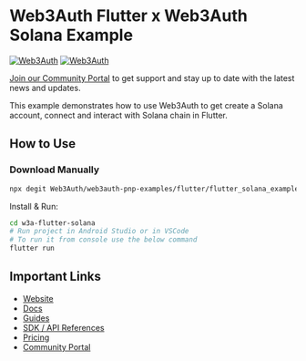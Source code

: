 # Web3Auth Flutter x Web3Auth Solana Example

[![Web3Auth](https://img.shields.io/badge/Web3Auth-SDK-blue)](https://web3auth.io/docs/sdk/pnp/flutter)
[![Web3Auth](https://img.shields.io/badge/Web3Auth-Community-cyan)](https://community.web3auth.io)

[Join our Community Portal](https://community.web3auth.io/) to get support and stay up to date with the latest news and updates.

This example demonstrates how to use Web3Auth to get create a Solana account, connect and interact with Solana chain in Flutter.

## How to Use

### Download Manually

```bash
npx degit Web3Auth/web3auth-pnp-examples/flutter/flutter_solana_example w3a-flutter-solana
```

Install & Run:

```bash
cd w3a-flutter-solana
# Run project in Android Studio or in VSCode
# To run it from console use the below command
flutter run
```

## Important Links

- [Website](https://web3auth.io)
- [Docs](https://web3auth.io/docs)
- [Guides](https://web3auth.io/docs/content-hub?type=guides)
- [SDK / API References](https://web3auth.io/docs/sdk)
- [Pricing](https://web3auth.io/pricing.html)
- [Community Portal](https://community.web3auth.io)
